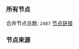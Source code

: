 ### 所有节点
合并节点总数: `2487`
[节点链接](https://raw.githubusercontent.com/rzhy1/11/master/sub/sub_merge_base64.txt)

### 节点来源

